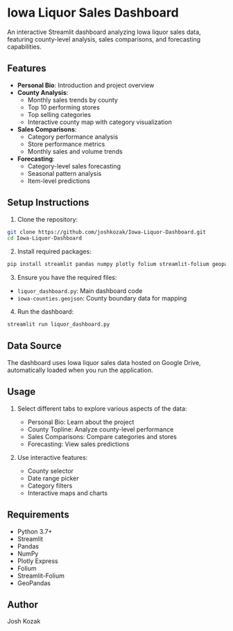 # Iowa Liquor Sales Dashboard

An interactive Streamlit dashboard analyzing Iowa liquor sales data, featuring county-level analysis, sales comparisons, and forecasting capabilities.

## Features

- **Personal Bio**: Introduction and project overview
- **County Analysis**: 
  - Monthly sales trends by county
  - Top 10 performing stores
  - Top selling categories
  - Interactive county map with category visualization
- **Sales Comparisons**:
  - Category performance analysis
  - Store performance metrics
  - Monthly sales and volume trends
- **Forecasting**:
  - Category-level sales forecasting
  - Seasonal pattern analysis
  - Item-level predictions

## Setup Instructions

1. Clone the repository:
```bash
git clone https://github.com/joshkozak/Iowa-Liquor-Dashboard.git
cd Iowa-Liquor-Dashboard
```

2. Install required packages:
```bash
pip install streamlit pandas numpy plotly folium streamlit-folium geopandas
```

3. Ensure you have the required files:
- `liquor_dashboard.py`: Main dashboard code
- `iowa-counties.geojson`: County boundary data for mapping

4. Run the dashboard:
```bash
streamlit run liquor_dashboard.py
```

## Data Source

The dashboard uses Iowa liquor sales data hosted on Google Drive, automatically loaded when you run the application.

## Usage

1. Select different tabs to explore various aspects of the data:
   - Personal Bio: Learn about the project
   - County Topline: Analyze county-level performance
   - Sales Comparisons: Compare categories and stores
   - Forecasting: View sales predictions

2. Use interactive features:
   - County selector
   - Date range picker
   - Category filters
   - Interactive maps and charts

## Requirements

- Python 3.7+
- Streamlit
- Pandas
- NumPy
- Plotly Express
- Folium
- Streamlit-Folium
- GeoPandas

## Author

Josh Kozak